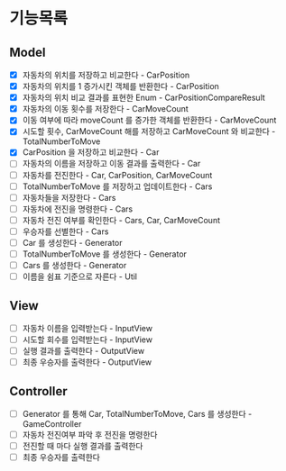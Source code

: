 # 기능목록

## Model
- [x] 자동차의 위치를 저장하고 비교한다 - CarPosition
- [x] 자동차의 위치를 1 증가시킨 객체를 반환한다 - CarPosition
- [x] 자동차의 위치 비교 결과를 표현한 Enum - CarPositionCompareResult
- [x] 자동차의 이동 횟수를 저장한다 - CarMoveCount
- [x] 이동 여부에 따라 moveCount 를 증가한 객체를 반환한다 - CarMoveCount
- [x] 시도할 횟수, CarMoveCount 해를 저장하고 CarMoveCount 와 비교한다 - TotalNumberToMove
- [x] CarPosition 을 저장하고 비교한다 - Car
- [ ] 자동차의 이름을 저장하고 이동 결과를 출력한다 - Car
- [ ] 자동차를 전진한다 - Car, CarPosition, CarMoveCount
- [ ] TotalNumberToMove 를 저장하고 업데이트한다 - Cars
- [ ] 자동차들을 저장한다 - Cars
- [ ] 자동차에 전진을 명령한다 - Cars
- [ ] 자동차 전진 여부를 확인한다 - Cars, Car, CarMoveCount
- [ ] 우승자를 선별한다 - Cars
- [ ] Car 를 생성한다 - Generator
- [ ] TotalNumberToMove 를 생성한다 - Generator
- [ ] Cars 를 생성한다 - Generator
- [ ] 이름을 쉼표 기준으로 자른다 - Util
## View
- [ ] 자동차 이름을 입력받는다 - InputView
- [ ] 시도할 회수를 입력받는다 - InputView
- [ ] 실행 결과를 출력한다 - OutputView
- [ ] 최종 우승자를 출력한다 - OutputView
## Controller
- [ ] Generator 를 통해 Car, TotalNumberToMove, Cars 를 생성한다 - GameController
- [ ] 자동차 전진여부 파악 후 전진을 명령한다
- [ ] 전진할 때 마다 실행 결과를 출력한다
- [ ] 최종 우승자를 출력한다